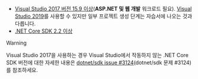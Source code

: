 * [Visual Studio 2017 버전 15.9 이상](https://visualstudio.microsoft.com/downloads/)(**ASP.NET 및 웹 개발** 워크로드 필요). [Visual Studio 2019](https://visualstudio.microsoft.com/downloads/?utm_medium=microsoft&utm_source=docs.microsoft.com&utm_campaign=inline+link&utm_content=download+vs2019)를 사용할 수 있지만 일부 프로젝트 생성 단계는 자습서에 나오는 것과 다릅니다.
* [.NET Core SDK 2.2 이상](https://www.microsoft.com/net/download/all)

> [!WARNING]
> Visual Studio 2017을 사용하는 경우 Visual Studio에서 작동하지 않는 .NET Core SDK 버전에 대한 자세한 내용은 [dotnet/sdk issue #3124](https://github.com/dotnet/sdk/issues/3124)(dotnet/sdk 문제 #3124)를 참조하세요.

